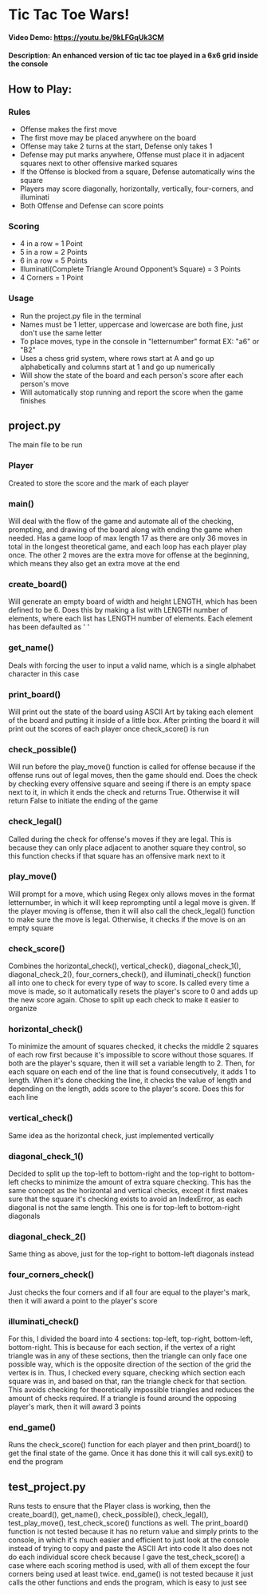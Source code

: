 # Tic Tac Toe Wars!
#### Video Demo:  <https://youtu.be/9kLFGqUk3CM>
#### Description: An enhanced version of tic tac toe played in a 6x6 grid inside the console
## How to Play:
### Rules
* Offense makes the first move
* The first move may be placed anywhere on the board
* Offense may take 2 turns at the start, Defense only takes 1
* Defense may put marks anywhere, Offense must place it in adjacent squares next to other offensive marked squares
* If the Offense is blocked from a square, Defense automatically wins the square
* Players may score diagonally, horizontally, vertically, four-corners, and illuminati
* Both Offense and Defense can score points

### Scoring
* 4 in a row = 1 Point
* 5 in a row = 2 Points
* 6 in a row = 5 Points
* Illuminati(Complete Triangle Around Opponent’s Square) = 3 Points
* 4 Corners = 1 Point

### Usage
* Run the project.py file in the terminal
* Names must be 1 letter, uppercase and lowercase are both fine, just don't use the same letter
* To place moves, type in the console in "letternumber" format EX: "a6" or "B2"
* Uses a chess grid system, where rows start at A and go up alphabetically and columns start at 1 and go up numerically
* Will show the state of the board and each person's score after each person's move
* Will automatically stop running and report the score when the game finishes

## project.py

<p>The main file to be run</p>

### Player
<p>Created to store the score and the mark of each player</p>

### main()

<p>Will deal with the flow of the game and automate all of the checking, prompting, and drawing of the board along with ending the game when needed. Has a game loop of max length 17 as there are only 36 moves in total in the longest theoretical game, and each loop has each player play once. The other 2 moves are the extra move for offense at the beginning, which means they also get an extra move at the end</p>

### create_board()

<p>Will generate an empty board of width and height LENGTH, which has been defined to be 6. Does this by making a list with LENGTH number of elements, where each list has LENGTH number of elements. Each element has been defaulted as ' '</p>

### get_name()

<p>Deals with forcing the user to input a valid name, which is a single alphabet character in this case<p>

### print_board()

<p>Will print out the state of the board using ASCII Art by taking each element of the board and putting it inside of a little box. After printing the board it will print out the scores of each player once check_score() is run</p>

### check_possible()

<p>Will run before the play_move() function is called for offense because if the offense runs out of legal moves, then the game should end. Does the check by checking every offensive square and seeing if there is an empty space next to it, in which it ends the check and returns True. Otherwise it will return False to initiate the ending of the game</p>

### check_legal()

<p>Called during the check for offense's moves if they are legal. This is because they can only place adjacent to another square they control, so this function checks if that square has an offensive mark next to it</p>

### play_move()

<p>Will prompt for a move, which using Regex only allows moves in the format letternumber, in which it will keep reprompting until a legal move is given. If the player moving is offense, then it will also call the check_legal() function to make sure the move is legal. Otherwise, it checks if the move is on an empty square</p>

### check_score()

<p>Combines the horizontal_check(), vertical_check(), diagonal_check_1(), diagonal_check_2(), four_corners_check(), and illuminati_check() function all into one to check for every type of way to score. Is called every time a move is made, so it automatically resets the player's score to 0 and adds up the new score again. Chose to split up each check to make it easier to organize</p>

### horizontal_check()

<p>To minimize the amount of squares checked, it checks the middle 2 squares of each row first because it's impossible to score without those squares. If both are the player's square, then it will set a variable length to 2. Then, for each square on each end of the line that is found consecutively, it adds 1 to length. When it's done checking the line, it checks the value of length and depending on the length, adds score to the player's score. Does this for each line</p>

### vertical_check()

<p>Same idea as the horizontal check, just implemented vertically</p>

### diagonal_check_1()

<p>Decided to split up the top-left to bottom-right and the top-right to bottom-left checks to minimize the amount of extra square checking. This has the same concept as the horizontal and vertical checks, except it first makes sure that the square it's checking exists to avoid an IndexError, as each diagonal is not the same length. This one is for top-left to bottom-right diagonals</p>

### diagonal_check_2()

<p>Same thing as above, just for the top-right to bottom-left diagonals instead</p>

### four_corners_check()

<p>Just checks the four corners and if all four are equal to the player's mark, then it will award a point to the player's score</p>

### illuminati_check()

<p>For this, I divided the board into 4 sections: top-left, top-right, bottom-left, bottom-right. This is because for each section, if the vertex of a right triangle was in any of these sections, then the triangle can only face one possible way, which is the opposite direction of the section of the grid the vertex is in. Thus, I checked every square, checking which section each square was in, and based on that, ran the triangle check for that section. This avoids checking for theoretically impossible triangles and reduces the amount of checks required. If a triangle is found around the opposing player's mark, then it will award 3 points</p>

### end_game()

<p>Runs the check_score() function for each player and then print_board() to get the final state of the game. Once it has done this it will call sys.exit() to end the program</p>

## test_project.py

<p>Runs tests to ensure that the Player class is working, then the create_board(), get_name(), check_possible(), check_legal(), test_play_move(), test_check_score() functions as well. The print_board() function is not tested because it has no return value and simply prints to the console, in which it's much easier and efficient to just look at the console instead of trying to copy and paste the ASCII Art into code It also does not do each individual score check because I gave the test_check_score() a case where each scoring method is used, with all of them except the four corners being used at least twice. end_game() is not tested because it just calls the other functions and ends the program, which is easy to just see</p>
